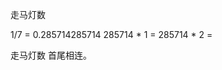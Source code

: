 

走马灯数

1/7 = 0.285714285714
285714 * 1 = 
285714 * 2 = 

走马灯数 首尾相连。
<!--stackedit_data:
eyJoaXN0b3J5IjpbLTY5NjgwNTMyMV19
-->